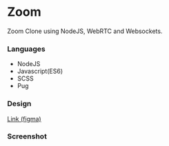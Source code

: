 # Zoom

Zoom Clone using NodeJS, WebRTC and Websockets.


### Languages
* NodeJS
* Javascript(ES6)
* SCSS
* Pug

### Design
[Link (figma)](https://www.figma.com/file/vX9CAg3X0c8AM7vWslUaLY/Zoom?node-id=0%3A1)

### Screenshot
